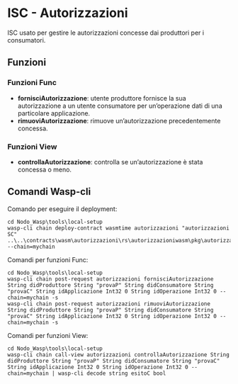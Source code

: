 # ISC - Autorizzazioni
ISC usato per gestire le autorizzazioni concesse dai produttori per i consumatori.

## Funzioni 
### Funzioni Func
- <strong>fornisciAutorizzazione</strong>: utente produttore fornisce la sua autorizzazione a un utente consumatore per un’operazione dati di una particolare applicazione.
- <strong>rimuoviAutorizzazione</strong>: rimuove un’autorizzazione precedentemente concessa.

### Funzioni View
- <strong>controllaAutorizzazione</strong>: controlla se un’autorizzazione è stata concessa o meno.

## Comandi Wasp-cli
Comando per eseguire il deployment:
```
cd Nodo_Wasp\tools\local-setup
wasp-cli chain deploy-contract wasmtime autorizzazioni "autorizzazioni SC" ..\..\contracts\wasm\autorizzazioni\rs\autorizzazioniwasm\pkg\autorizzazioniwasm_bg.wasm --chain=mychain
```
Comandi per funzioni Func:
```
cd Nodo_Wasp\tools\local-setup
wasp-cli chain post-request autorizzazioni fornisciAutorizzazione String didProduttore String "provaP" String didConsumatore String "provaC" String idApplicazione Int32 0 String idOperazione Int32 0 --chain=mychain -s
wasp-cli chain post-request autorizzazioni rimuoviAutorizzazione String didProduttore String "provaP" String didConsumatore String "provaC" String idApplicazione Int32 0 String idOperazione Int32 0 --chain=mychain -s
```
Comandi per funzioni View:
```
cd Nodo_Wasp\tools\local-setup
wasp-cli chain call-view autorizzazioni controllaAutorizzazione String didProduttore String "provaP" String didConsumatore String "provaC" String idApplicazione Int32 0 String idOperazione Int32 0 --chain=mychain | wasp-cli decode string esitoC bool
```